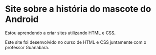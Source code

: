 # Site sobre a história do mascote do Android

Estou aprendendo a criar sites utilizando HTML e CSS.

Este site foi desenvolvido no curso de HTML e CSS juntamente com o professor Guanabara.
